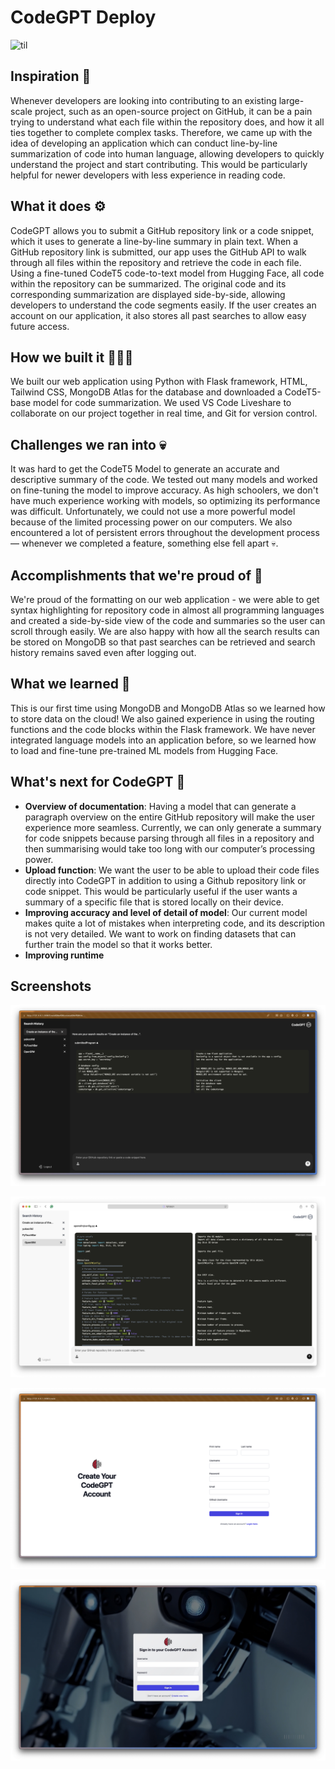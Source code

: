 # CodeGPT Deploy
![til](./static/gif/home.gif)

## Inspiration 🧠
Whenever developers are looking into contributing to an existing large-scale project, such as an open-source project on GitHub, it can be a pain trying to understand what each file within the repository does, and how it all ties together to complete complex tasks. Therefore, we came up with the idea of developing an application which can conduct line-by-line summarization of code into human language, allowing developers to quickly understand the project and start contributing. This would be particularly helpful for newer developers with less experience in reading code.

## What it does ⚙️
CodeGPT allows you to submit a GitHub repository link or a code snippet, which it uses to generate a line-by-line summary in plain text. When a GitHub repository link is submitted, our app uses the GitHub API to walk through all files within the repository and retrieve the code in each file. Using a fine-tuned CodeT5 code-to-text model from Hugging Face, all code within the repository can be summarized. The original code and its corresponding summarization are displayed side-by-side, allowing developers to understand the code segments easily. If the user creates an account on our application, it also stores all past searches to allow easy future access. 

## How we built it 👷‍♀️🔧
We built our web application using Python with Flask framework, HTML, Tailwind CSS, MongoDB Atlas for the database and downloaded a CodeT5-base model for code summarization. We used VS Code Liveshare to collaborate on our project together in real time, and Git for version control.

## Challenges we ran into 💀
It was hard to get the CodeT5 Model to generate an accurate and descriptive summary of the code. We tested out many models and worked on fine-tuning the model to improve accuracy. As high schoolers, we don't have much experience working with models, so optimizing its performance was difficult. Unfortunately, we could not use a more powerful model because of the limited processing power on our computers. We also encountered a lot of persistent errors throughout the development process — whenever we completed a feature, something else fell apart 💀.

## Accomplishments that we're proud of 🎉
We're proud of the formatting on our web application - we were able to get syntax highlighting for repository code in almost all programming languages and created a side-by-side view of the code and summaries so the user can scroll through easily. We are also happy with how all the search results can be stored on MongoDB so that past searches can be retrieved and search history remains saved even after logging out. 

## What we learned 📝
This is our first time using MongoDB and MongoDB Atlas so we learned how to store data on the cloud! We also gained experience in using the routing functions and the code blocks within the Flask framework. We have never integrated language models into an application before, so we learned how to load and fine-tune pre-trained ML models from Hugging Face.

## What's next for CodeGPT 🔮
- **Overview of documentation**: Having a model that can generate a paragraph overview on the entire GitHub repository will make the user experience more seamless. Currently, we can only generate a summary for code snippets because parsing through all files in a repository and then summarising would take too long with our computer’s processing power.
- **Upload function**: We want the user to be able to upload their code files directly into CodeGPT in addition to using a Github repository link or code snippet. This would be particularly useful if the user wants a summary of a specific file that is stored locally on their device. 
- **Improving accuracy and level of detail of model**: Our current model makes quite a lot of mistakes when interpreting code, and its description is not very detailed. We want to work on finding datasets that can further train the model so that it works better.
- **Improving runtime**

## Screenshots
![Example code snippet result.](./static/images/example_code_snippet_result.png)

![Example GitHub Repository Result.](./static/images/example_github_repo_result.png)

![Create account page.](./static/images/create_account.png)

![Sign in page.](./static/images/sign_in.png)